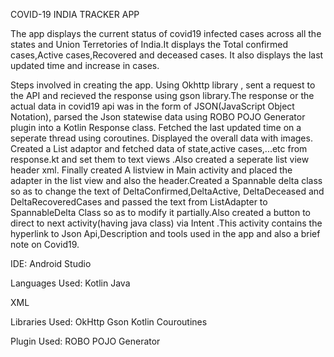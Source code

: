    COVID-19 INDIA TRACKER APP


The app displays the current status of covid19 infected cases across all the states and Union Terretories of India.It displays the Total confirmed cases,Active cases,Recovered and deceased cases. It also displays the last updated time and increase in cases.

Steps involved in creating the app.
Using Okhttp library , sent a request to the API and recieved the response using gson library.The response or the actual data in covid19 api was in the form of JSON(JavaScript Object Notation), parsed the Json statewise data using ROBO POJO Generator plugin  into a Kotlin Response class.
Fetched the last updated time on a seperate thread using coroutines. Displayed the overall data with images. Created a List adaptor and fetched data of state,active cases,...etc  from response.kt and set them to text views .Also created a seperate list view header xml. Finally created  A listview in Main activity and placed the adapter in the list view and also the header.Created a Spannable delta class so as to change the text of DeltaConfirmed,DeltaActive, DeltaDeceased and DeltaRecoveredCases and passed the text from ListAdapter to SpannableDelta Class so as to modify it partially.Also created a button to direct to next activity(having java class) via Intent .This activity contains the hyperlink to Json Api,Description and tools used in the app and also a brief note on Covid19.

IDE:
Android Studio

Languages Used:
Kotlin 
Java

XML

Libraries Used:
OkHttp
Gson
Kotlin Couroutines

Plugin Used:
 ROBO POJO Generator




